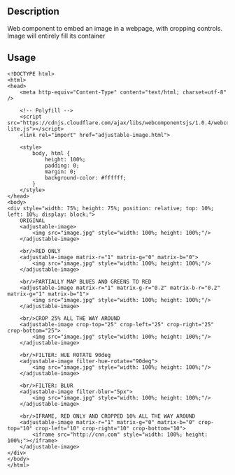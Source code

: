 ## Description

Web component to embed an image in a webpage, with cropping controls. Image will entirely fill its container

## Usage

	<!DOCTYPE html>
	<html>
	<head>
		<meta http-equiv="Content-Type" content="text/html; charset=utf-8" />
	
		<!-- Polyfill -->
		<script src="https://cdnjs.cloudflare.com/ajax/libs/webcomponentsjs/1.0.4/webcomponents-lite.js"></script>
		<link rel="import" href="adjustable-image.html">
	
		<style>
			body, html {
				height: 100%;
				padding: 0;
				margin: 0;
				background-color: #ffffff;
			}
		</style>
	</head>
	<body>
	<div style="width: 75%; height: 75%; position: relative; top: 10%; left: 10%; display: block;">
		ORIGINAL
		<adjustable-image>
			<img src="image.jpg" style="width: 100%; height: 100%;"/>
		</adjustable-image>
	
		<br/>RED ONLY
		<adjustable-image matrix-r="1" matrix-g="0" matrix-b="0">
			<img src="image.jpg" style="width: 100%; height: 100%;"/>
		</adjustable-image>
	
		<br/>PARTIALLY MAP BLUES AND GREENS TO RED
		<adjustable-image matrix-r="1" matrix-g-r="0.2" matrix-b-r="0.2" matrix-g="1" matrix-b="1">
			<img src="image.jpg" style="width: 100%; height: 100%;"/>
		</adjustable-image>
	
		<br/>CROP 25% ALL THE WAY AROUND
		<adjustable-image crop-top="25" crop-left="25" crop-right="25" crop-bottom="25">
			<img src="image.jpg" style="width: 100%; height: 100%;"/>
		</adjustable-image>
	
		<br/>FILTER: HUE ROTATE 90deg
		<adjustable-image filter-hue-rotate="90deg">
			<img src="image.jpg" style="width: 100%; height: 100%;"/>
		</adjustable-image>
	
		<br/>FILTER: BLUR
		<adjustable-image filter-blur="5px">
			<img src="image.jpg" style="width: 100%; height: 100%;"/>
		</adjustable-image>
	
		<br/>IFRAME, RED ONLY AND CROPPED 10% ALL THE WAY AROUND
		<adjustable-image matrix-r="1" matrix-g="0" matrix-b="0" crop-top="10" crop-left="10" crop-right="10" crop-bottom="10">
			<iframe src="http://cnn.com" style="width: 100%; height: 100%;"></iframe>
		</adjustable-image>
	</div>
	</body>
	</html>